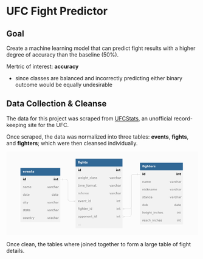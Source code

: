 # UFC Fight Predictor

## Goal

Create a machine learning model that can predict fight results with a higher degree of accuracy than the baseline (50%).



Mertric of interest: **accuracy**

- since classes are balanced and incorrectly predicting either binary outcome would be equally undesirable

## Data Collection & Cleanse

The data for this project was scraped from [UFCStats](http://ufcstats.com), an unofficial record-keeping site for the UFC.

Once scraped, the data was normalized into three tables: **events**, **fights**, and **fighters**; which were then cleansed individually.

![](assets/imgs/schema_diagram.png)

Once clean, the tables where joined together to form a large table of fight details.